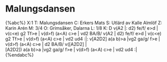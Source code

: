 # Malungsdansen

{%abc%}
X:1
T: Malungsdansen
C: Erkers Mats
S: Utlärd av Kalle Almlöf
Z: Karin Arén
M: 3/4
O: Grimsåker, Dalarna
L: 1/8
K: D
v(A2 |: d2) fe/f/ e>d | v(c<e) g2 Tf>e | v(d>f) (a<A) c>e | vd2 BA/B/ v(A2 |
d2) fe/f/ e>d | v(c<e) g2 Tf>e | v(d>f) (a<A) c>e | vd2 ud4 :|: 
v[A2D2] a(a b)>a |vg2 ga/g/ f>e | v(d>f) (a<A) c>e | d2 BA/B/ v([A2D2] |  
[A2D2]) a(a b)>a |vg2 ga/g/ f>e | v(d>f) (a<A) c>e | vd2 ud4 :|
{%endabc%}



